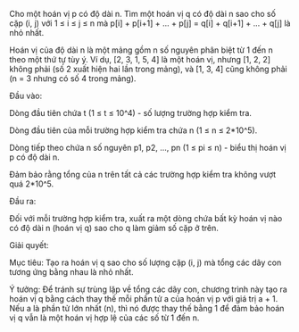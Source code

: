 Cho một hoán vị p có độ dài n.
Tìm một hoán vị q có độ dài n sao cho số cặp (i, j) với 1 ≤ i ≤ j ≤ n mà p[i] + p[i+1] + ... + p[j] = q[i] + q[i+1] + ... + q[j] là nhỏ nhất.

Hoán vị của độ dài n là một mảng gồm n số nguyên phân biệt từ 1 đến n theo một thứ tự tùy ý. Ví dụ, [2, 3, 1, 5, 4] là một hoán vị, nhưng [1, 2, 2] không phải (số 2 xuất hiện hai lần trong mảng), và [1, 3, 4] cũng không phải (n = 3 nhưng có số 4 trong mảng).

Đầu vào:

Dòng đầu tiên chứa t (1 ≤ t ≤ 10^4) - số lượng trường hợp kiểm tra.

Dòng đầu tiên của mỗi trường hợp kiểm tra chứa n (1 ≤ n ≤ 2*10^5).

Dòng tiếp theo chứa n số nguyên p1, p2, ..., pn (1 ≤ pi ≤ n) - biểu thị hoán vị p có độ dài n.

Đảm bảo rằng tổng của n trên tất cả các trường hợp kiểm tra không vượt quá 2*10^5.

Đầu ra:

Đối với mỗi trường hợp kiểm tra, xuất ra một dòng chứa bất kỳ hoán vị nào có độ dài n (hoán vị q) sao cho q làm giảm số cặp ở trên.

Giải quyết:

Mục tiêu: Tạo ra hoán vị q sao cho số lượng cặp (i, j) mà tổng các dãy con tương ứng bằng nhau là nhỏ nhất.

Ý tưởng: Để tránh sự trùng lặp về tổng các dãy con, chương trình này tạo ra hoán vị q bằng cách thay thế mỗi phần tử a của hoán vị p với giá trị a + 1. Nếu a là phần tử lớn nhất (n), thì nó được thay thế bằng 1 để đảm bảo hoán vị q vẫn là một hoán vị hợp lệ của các số từ 1 đến n.
